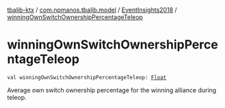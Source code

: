 [tbalib-ktx](../../index.md) / [com.npmanos.tbalib.model](../index.md) / [EventInsights2018](index.md) / [winningOwnSwitchOwnershipPercentageTeleop](./winning-own-switch-ownership-percentage-teleop.md)

# winningOwnSwitchOwnershipPercentageTeleop

`val winningOwnSwitchOwnershipPercentageTeleop: `[`Float`](https://kotlinlang.org/api/latest/jvm/stdlib/kotlin/-float/index.html)

Average own switch ownership percentage for the winning alliance during teleop.

